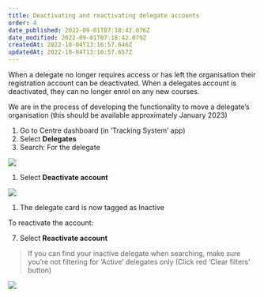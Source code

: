 ```yaml
---
title: Deactivating and reactivating delegate accounts
order: 4
date_published: 2022-09-01T07:18:42.076Z
date_modified: 2022-09-01T07:18:42.079Z
createdAt: 2022-10-04T13:16:57.646Z
updatedAt: 2022-10-04T13:16:57.657Z
---
```

When a delegate no longer requires access or has left the organisation their registration account can be deactivated. When a delegates account is deactivated, they can no longer enrol on any new courses. ​

We are in the process of developing the functionality to move a delegate’s organisation (this should be available approximately January 2023)​

1. Go to Centre dashboard (in ‘Tracking System’ app) ​
2. Select **Delegates​**
3. Search: For the delegate​

![](/img/ad-5-13-deactivating.jpg)

1. Select **Deactivate account​**

![](/img/ad-5-14-deactivating.jpg)

1. The delegate card is now tagged as Inactive​

To reactivate the account:​

7. Select **Reactivate account​**

> If you can find your inactive delegate when searching, make sure you’re not filtering for ‘Active’ delegates only (Click red ‘Clear filters’ button)  ​



![](/img/ad-5-15-deactivating.jpg)